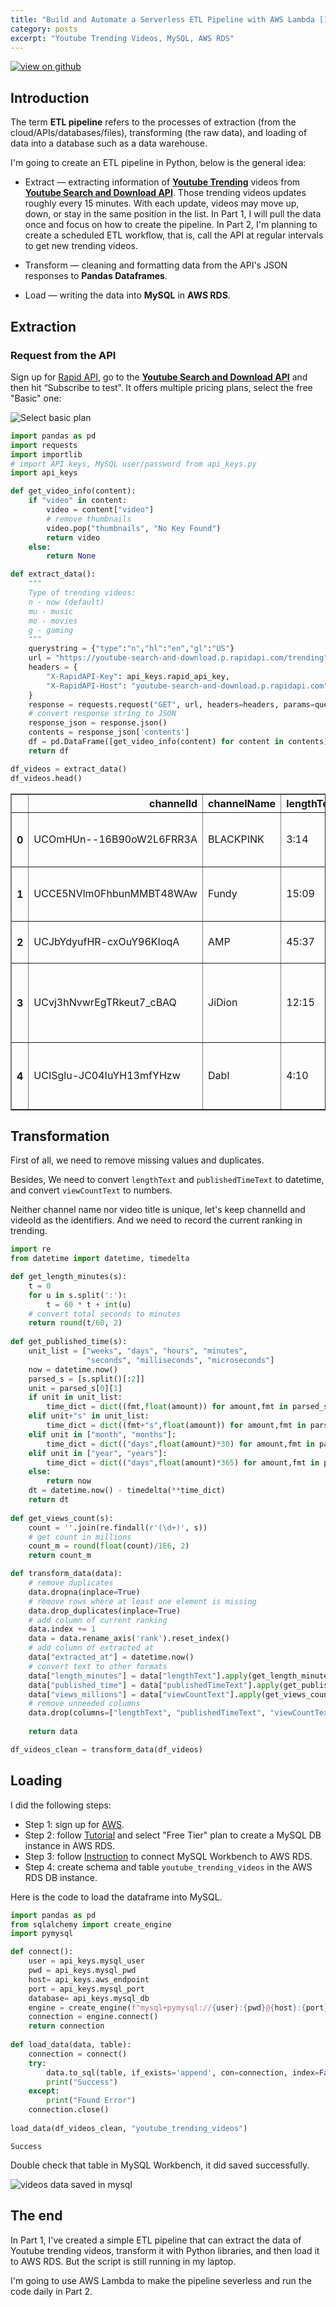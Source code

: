 ```yaml
---
title: "Build and Automate a Serverless ETL Pipeline with AWS Lambda [1/2]"
category: posts
excerpt: "Youtube Trending Videos, MySQL, AWS RDS"
---
```


[![view on github](https://img.shields.io/badge/GitHub-View_on_GitHub-blue?logo=GitHub)](https://github.com/eeliuqin/automate-etl-aws-lambda)

## Introduction

The term **ETL pipeline** refers to the processes of extraction (from the cloud/APIs/databases/files), transforming (the raw data), and loading of data into a database such as a data warehouse.

I'm going to create an ETL pipeline in Python, below is the general idea:

- Extract — extracting information of [**Youtube Trending**](https://www.youtube.com/feed/trending) videos from [**Youtube Search and Download API**](https://rapidapi.com/h0p3rwe/api/youtube-search-and-download/). Those trending videos updates roughly every 15 minutes. With each update, videos may move up, down, or stay in the same position in the list. In Part 1, I will pull the data once and focus on how to create the pipeline. In Part 2, I'm planning to create a scheduled ETL workflow, that is, call the API at regular intervals to get new trending videos.

- Transform — cleaning and formatting data from the API's JSON responses to **Pandas Dataframes**.

- Load — writing the data into **MySQL** in **AWS RDS**.

## Extraction

### Request from the API

Sign up for [Rapid API](https://rapidapi.com), go to the [**Youtube Search and Download API**](https://rapidapi.com/h0p3rwe/api/youtube-search-and-download/) and then hit “Subscribe to test”. It offers multiple pricing plans, select the free "Basic" one:

![Select basic plan](/figs/create-etl-with-aws_files/youtube-api-select-basic.png)


```python
import pandas as pd
import requests
import importlib
# import API keys, MySQL user/password from api_keys.py
import api_keys

def get_video_info(content):
    if "video" in content:
        video = content["video"]
        # remove thumbnails
        video.pop("thumbnails", "No Key Found")
        return video
    else:
        return None

def extract_data():
    """
    Type of trending videos:
    n - now (default)
    mu - music
    mo - movies
    g - gaming
    """
    querystring = {"type":"n","hl":"en","gl":"US"}
    url = "https://youtube-search-and-download.p.rapidapi.com/trending"
    headers = {
        "X-RapidAPI-Key": api_keys.rapid_api_key,
        "X-RapidAPI-Host": "youtube-search-and-download.p.rapidapi.com"
    }
    response = requests.request("GET", url, headers=headers, params=querystring)
    # convert response string to JSON
    response_json = response.json()  
    contents = response_json['contents']
    df = pd.DataFrame([get_video_info(content) for content in contents])
    return df

df_videos = extract_data()
df_videos.head()
```




<div>
<style scoped>
    .dataframe tbody tr th:only-of-type {
        vertical-align: middle;
    }

    .dataframe tbody tr th {
        vertical-align: top;
    }

    .dataframe thead th {
        text-align: right;
    }
</style>
<table border="1" class="dataframe">
  <thead>
    <tr style="text-align: right;">
      <th></th>
      <th>channelId</th>
      <th>channelName</th>
      <th>lengthText</th>
      <th>publishedTimeText</th>
      <th>title</th>
      <th>videoId</th>
      <th>viewCountText</th>
    </tr>
  </thead>
  <tbody>
    <tr>
      <th>0</th>
      <td>UCOmHUn--16B90oW2L6FRR3A</td>
      <td>BLACKPINK</td>
      <td>3:14</td>
      <td>21 hours ago</td>
      <td>BLACKPINK - ‘Pink Venom’ M/V</td>
      <td>gQlMMD8auMs</td>
      <td>80,090,195 views</td>
    </tr>
    <tr>
      <th>1</th>
      <td>UCCE5NVlm0FhbunMMBT48WAw</td>
      <td>Fundy</td>
      <td>15:09</td>
      <td>11 hours ago</td>
      <td>So I Made Minecraft More Satisfying...</td>
      <td>1N22qIy_vHs</td>
      <td>753,860 views</td>
    </tr>
    <tr>
      <th>2</th>
      <td>UCJbYdyufHR-cxOuY96KIoqA</td>
      <td>AMP</td>
      <td>45:37</td>
      <td>1 day ago</td>
      <td>AMP GOES TO THERAPY</td>
      <td>6M9UG1ueBZU</td>
      <td>943,982 views</td>
    </tr>
    <tr>
      <th>3</th>
      <td>UCvj3hNvwrEgTRkeut7_cBAQ</td>
      <td>JiDion</td>
      <td>12:15</td>
      <td>1 day ago</td>
      <td>Spending The Day With A Loch Ness Monster Expert!</td>
      <td>WRhCmAgEmYs</td>
      <td>1,740,342 views</td>
    </tr>
    <tr>
      <th>4</th>
      <td>UCISglu-JC04IuYH13mfYHzw</td>
      <td>Dabl</td>
      <td>4:10</td>
      <td>1 day ago</td>
      <td>Undercover Boss Of Checkers Restaurant Is Forc...</td>
      <td>h6dL2un7YGg</td>
      <td>944,094 views</td>
    </tr>
  </tbody>
</table>
</div>



## Transformation

First of all, we need to remove missing values and duplicates.

Besides, We need to convert `lengthText` and `publishedTimeText` to datetime, and convert `viewCountText` to numbers.

Neither channel name nor video title is unique, let's keep channelId and videoId as the identifiers. And we need to record the current ranking in trending.


```python
import re
from datetime import datetime, timedelta

def get_length_minutes(s):
    t = 0
    for u in s.split(':'):
        t = 60 * t + int(u)
    # convert total seconds to minutes
    return round(t/60, 2)
    
def get_published_time(s):    
    unit_list = ["weeks", "days", "hours", "minutes", 
                 "seconds", "milliseconds", "microseconds"]
    now = datetime.now()
    parsed_s = [s.split()[:2]]
    unit = parsed_s[0][1]
    if unit in unit_list:
        time_dict = dict((fmt,float(amount)) for amount,fmt in parsed_s)
    elif unit+"s" in unit_list:
        time_dict = dict((fmt+"s",float(amount)) for amount,fmt in parsed_s)
    elif unit in ["month", "months"]:
        time_dict = dict(("days",float(amount)*30) for amount,fmt in parsed_s)
    elif unit in ["year", "years"]:
        time_dict = dict(("days",float(amount)*365) for amount,fmt in parsed_s)  
    else:
        return now   
    dt = datetime.now() - timedelta(**time_dict)
    return dt
        
def get_views_count(s):
    count = ''.join(re.findall(r'(\d+)', s))
    # get count in millions
    count_m = round(float(count)/1E6, 2)
    return count_m

def transform_data(data):
    # remove duplicates
    data.dropna(inplace=True)
    # remove rows where at least one element is missing 
    data.drop_duplicates(inplace=True)
    # add column of current ranking
    data.index += 1
    data = data.rename_axis('rank').reset_index()
    # add column of extracted at
    data["extracted_at"] = datetime.now()
    # convert text to other formats
    data["length_minutes"] = data["lengthText"].apply(get_length_minutes)
    data["published_time"] = data["publishedTimeText"].apply(get_published_time)
    data["views_millions"] = data["viewCountText"].apply(get_views_count)
    # remove unneeded columns
    data.drop(columns=["lengthText", "publishedTimeText", "viewCountText"], inplace=True)
    
    return data

df_videos_clean = transform_data(df_videos)
```

## Loading

I did the following steps:

- Step 1: sign up for [AWS](https://portal.aws.amazon.com/billing/signup#/start/email).
- Step 2: follow [Tutorial](https://docs.aws.amazon.com/AmazonRDS/latest/UserGuide/CHAP_GettingStarted.CreatingConnecting.MySQL.html) and select "Free Tier" plan to create a MySQL DB instance in AWS RDS.
- Step 3: follow [Instruction](https://aws.amazon.com/premiumsupport/knowledge-center/connect-rds-mysql-workbench/) to connect MySQL Workbench to AWS RDS.
- Step 4: create schema and table `youtube_trending_videos` in the AWS RDS DB instance.

Here is the code to load the dataframe into MySQL.


```python
import pandas as pd
from sqlalchemy import create_engine
import pymysql

def connect():
    user = api_keys.mysql_user
    pwd = api_keys.mysql_pwd
    host= api_keys.aws_endpoint
    port = api_keys.mysql_port
    database= api_keys.mysql_db
    engine = create_engine(f"mysql+pymysql://{user}:{pwd}@{host}:{port}/{database}")
    connection = engine.connect()
    return connection
   
def load_data(data, table):
    connection = connect()
    try:   
        data.to_sql(table, if_exists='append', con=connection, index=False)
        print("Success")
    except:
        print("Found Error")
    connection.close()
        
load_data(df_videos_clean, "youtube_trending_videos")
```

    Success


Double check that table in MySQL Workbench, it did saved successfully.

![videos data saved in mysql](/figs/create-etl-with-aws_files/saved-videos-mysql.png)

## The end

In Part 1, I've created a simple ETL pipeline that can extract the data of Youtube trending videos, transform it with Python libraries, and then load it to AWS RDS. But the script is still running in my laptop.

I'm going to use AWS Lambda to make the pipeline severless and run the code daily in Part 2.
